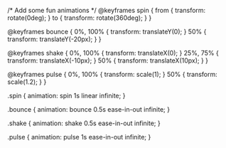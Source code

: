 /* Add some fun animations */
@keyframes spin {
  from {
    transform: rotate(0deg);
  }
  to {
    transform: rotate(360deg);
  }
}

@keyframes bounce {
  0%, 100% {
    transform: translateY(0);
  }
  50% {
    transform: translateY(-20px);
  }
}

@keyframes shake {
  0%, 100% {
    transform: translateX(0);
  }
  25%, 75% {
    transform: translateX(-10px);
  }
  50% {
    transform: translateX(10px);
  }
}

@keyframes pulse {
  0%, 100% {
    transform: scale(1);
  }
  50% {
    transform: scale(1.2);
  }
}

.spin {
  animation: spin 1s linear infinite;
}

.bounce {
  animation: bounce 0.5s ease-in-out infinite;
}

.shake {
  animation: shake 0.5s ease-in-out infinite;
}

.pulse {
  animation: pulse 1s ease-in-out infinite;
}
